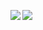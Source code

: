 <p>
  <a>
    <img align="left" src="https://github-readme-stats.vercel.app/api?username=KaiShoya&count_private=true&show_icons=true&theme=vue" />
  </a>
  <a href="https://github.com/KaiShoya/github-readme-stats">
    <img align="left" src="https://github-readme-stats.vercel.app/api/top-langs/?username=KaiShoya&theme=vue" />
  </a>
</p>
